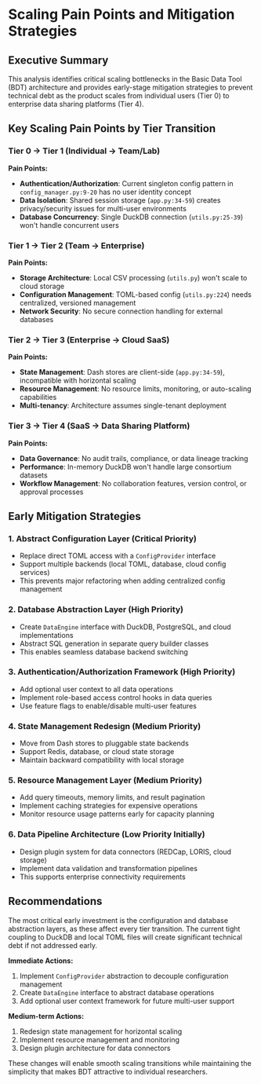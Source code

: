 # Scaling Pain Points and Mitigation Strategies

## Executive Summary

This analysis identifies critical scaling bottlenecks in the Basic Data Tool (BDT) architecture and provides early-stage mitigation strategies to prevent technical debt as the product scales from individual users (Tier 0) to enterprise data sharing platforms (Tier 4).

## Key Scaling Pain Points by Tier Transition

### Tier 0 → Tier 1 (Individual → Team/Lab)
**Pain Points:**
- **Authentication/Authorization**: Current singleton config pattern in `config_manager.py:9-20` has no user identity concept
- **Data Isolation**: Shared session storage (`app.py:34-59`) creates privacy/security issues for multi-user environments
- **Database Concurrency**: Single DuckDB connection (`utils.py:25-39`) won't handle concurrent users

### Tier 1 → Tier 2 (Team → Enterprise) 
**Pain Points:**
- **Storage Architecture**: Local CSV processing (`utils.py`) won't scale to cloud storage
- **Configuration Management**: TOML-based config (`utils.py:224`) needs centralized, versioned management
- **Network Security**: No secure connection handling for external databases

### Tier 2 → Tier 3 (Enterprise → Cloud SaaS)
**Pain Points:**
- **State Management**: Dash stores are client-side (`app.py:34-59`), incompatible with horizontal scaling
- **Resource Management**: No resource limits, monitoring, or auto-scaling capabilities
- **Multi-tenancy**: Architecture assumes single-tenant deployment

### Tier 3 → Tier 4 (SaaS → Data Sharing Platform)
**Pain Points:**
- **Data Governance**: No audit trails, compliance, or data lineage tracking
- **Performance**: In-memory DuckDB won't handle large consortium datasets
- **Workflow Management**: No collaboration features, version control, or approval processes

## Early Mitigation Strategies

### 1. **Abstract Configuration Layer** (Critical Priority)
- Replace direct TOML access with a `ConfigProvider` interface
- Support multiple backends (local TOML, database, cloud config services)
- This prevents major refactoring when adding centralized config management

### 2. **Database Abstraction Layer** (High Priority) 
- Create `DataEngine` interface with DuckDB, PostgreSQL, and cloud implementations
- Abstract SQL generation in separate query builder classes
- This enables seamless database backend switching

### 3. **Authentication/Authorization Framework** (High Priority)
- Add optional user context to all data operations
- Implement role-based access control hooks in data queries  
- Use feature flags to enable/disable multi-user features

### 4. **State Management Redesign** (Medium Priority)
- Move from Dash stores to pluggable state backends
- Support Redis, database, or cloud state storage
- Maintain backward compatibility with local storage

### 5. **Resource Management Layer** (Medium Priority)
- Add query timeouts, memory limits, and result pagination
- Implement caching strategies for expensive operations
- Monitor resource usage patterns early for capacity planning

### 6. **Data Pipeline Architecture** (Low Priority Initially)
- Design plugin system for data connectors (REDCap, LORIS, cloud storage)
- Implement data validation and transformation pipelines
- This supports enterprise connectivity requirements

## Recommendations

The most critical early investment is the configuration and database abstraction layers, as these affect every tier transition. The current tight coupling to DuckDB and local TOML files will create significant technical debt if not addressed early.

**Immediate Actions:**
1. Implement `ConfigProvider` abstraction to decouple configuration management
2. Create `DataEngine` interface to abstract database operations
3. Add optional user context framework for future multi-user support

**Medium-term Actions:**
1. Redesign state management for horizontal scaling
2. Implement resource management and monitoring
3. Design plugin architecture for data connectors

These changes will enable smooth scaling transitions while maintaining the simplicity that makes BDT attractive to individual researchers.